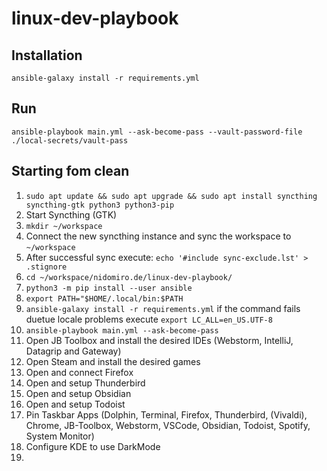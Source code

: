 # linux-dev-playbook


## Installation

```shell
ansible-galaxy install -r requirements.yml
```

## Run
```shell
ansible-playbook main.yml --ask-become-pass --vault-password-file ./local-secrets/vault-pass
```

## Starting fom clean

1. `sudo apt update && sudo apt upgrade && sudo apt install syncthing syncthing-gtk python3 python3-pip`
2. Start Syncthing (GTK)
3. `mkdir ~/workspace`
4. Connect the new syncthing instance and sync the workspace to `~/workspace`
5. After successful sync execute: `echo '#include sync-exclude.lst' > .stignore`
6. `cd ~/workspace/nidomiro.de/linux-dev-playbook/`
7. `python3 -m pip install --user ansible`
8. `export PATH="$HOME/.local/bin:$PATH`
9. `ansible-galaxy install -r requirements.yml` if the command fails duetue locale problems execute `export LC_ALL=en_US.UTF-8`
10. `ansible-playbook main.yml --ask-become-pass`
11. Open JB Toolbox and install the desired IDEs (Webstorm, IntelliJ, Datagrip and Gateway)
12. Open Steam and install the desired games
13. Open and connect Firefox
14. Open and setup Thunderbird
15. Open and setup Obsidian
16. Open and setup Todoist
17. Pin Taskbar Apps (Dolphin, Terminal, Firefox, Thunderbird, (Vivaldi), Chrome, JB-Toolbox, Webstorm, VSCode, Obsidian, Todoist, Spotify, System Monitor)
18. Configure KDE to use DarkMode
19. 